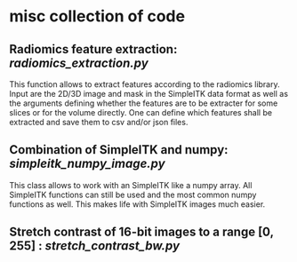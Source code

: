 # misc collection of code

## Radiomics feature extraction:  _radiomics_extraction.py_
This function allows to extract features according to the radiomics library. Input are the 2D/3D image and mask in the SimpleITK data format as well as the arguments defining whether the features are to be extracter for some slices or for the volume directly. One can define which features shall be extracted and save them to csv and/or json files.

## Combination of SimpleITK and numpy:  _simpleitk_numpy_image.py_
This class allows to work with an SimpleITK like a numpy array. All SimpleITK functions can still be used and the most common numpy functions as well. This makes life with SimpleITK images much easier.

## Stretch contrast of 16-bit images to a range [0, 255] : _stretch_contrast_bw.py_
